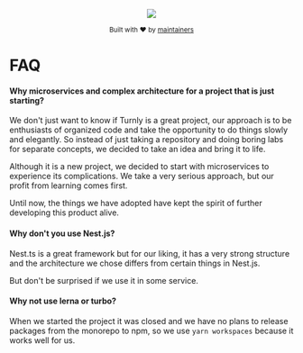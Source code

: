 <div align="center">
  <p align="center">
      <a href="https://turnly.app" target="_blank" rel="noopener">
          <img src="https://user-images.githubusercontent.com/40646537/179328734-625eba82-51f0-48c3-bb7c-7a1ad5487d79.png" />
      </a>
  </p>

  <p>
    <sub>
      Built with ❤︎ by
      <a href="/OWNERS.md">
        maintainers
      </a>
    </sub>
  </p>
</div>

# FAQ

#### Why microservices and complex architecture for a project that is just starting?

We don't just want to know if Turnly is a great project, our approach is to be enthusiasts
of organized code and take the opportunity to do things slowly and elegantly. So instead
of just taking a repository and doing boring labs for separate concepts,
we decided to take an idea and bring it to life.

Although it is a new project, we decided to start with microservices to experience its
complications. We take a very serious approach, but our profit from learning comes first.

Until now, the things we have adopted have kept the spirit
of further developing this product alive.

#### Why don't you use Nest.js?

Nest.ts is a great framework but for our liking, it has a very strong structure
and the architecture we chose differs from certain things in Nest.js.

But don't be surprised if we use it in some service.

#### Why not use lerna or turbo?

When we started the project it was closed and we have no plans to release packages
from the monorepo to npm, so we use `yarn workspaces` because it works well for us.
